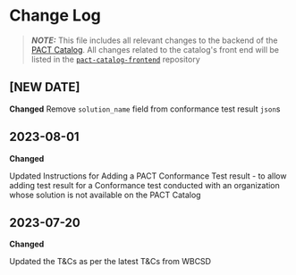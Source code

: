 # Change Log

> **_NOTE:_** This file includes all relevant changes to the backend of the [PACT Catalog](https://catalog.carbon-transparency.com). All changes related to the catalog's front end will be listed in the [`pact-catalog-frontend`](https://github.com/sine-fdn/pact-catalog-frontend) repository

## [NEW DATE]
**************Changed**************
Remove `solution_name` field from conformance test result `json`s

## 2023-08-01
**************Changed**************

Updated Instructions for Adding a PACT Conformance Test result - to allow adding test result for a Conformance test conducted with an organization whose solution is not available on the PACT Catalog

## 2023-07-20
**************Changed**************

Updated the T&Cs as per the latest T&Cs from WBCSD
